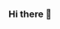 ### Hi there 👋

<!--
**harsh774/harsh774** is a ✨ _special_ ✨ repository because its `README.md` (this file) appears on your GitHub profile.

Here are some ideas to get you started:

- 🔭 I’m currently working on App development and DSA.
- 🌱 I’m currently learning software development
- 👯 I’m looking to collaborate on ...
- 🤔 I’m looking for help with ...
- 💬 Ask me about ...
- 📫 How to reach me: harshsingh2328@gmail.com
- 😄 Pronouns: He/him
- ⚡ Fun fact: Love traveling and standups.
-->
